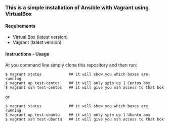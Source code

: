 ### This is a simple installation of Ansible with Vagrant using VirtualBox


#### Requirements
- Virtual Box (latest version)
- Vagrant (latest version)

#### Instructions - Usage
At you command line simply clone this repository and then run:
```
$ vagrant status            ## it will show you which boxes are running
$ vagrant up test-centos    ## it will only spin up 1 Centos box
$ vagrant ssh test-centos   ## it will give you ssh access to that box
```
or
```
$ vagrant status            ## it will show you which boxes are running
$ vagrant up test-ubuntu    ## it will only spin up 1 Ubuntu box
$ vagrant ssh test-ubuntu   ## it will give you ssh access to that box
```

